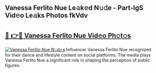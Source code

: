 ## Vanessa Ferlito Nue Le𝚊k𝚎d N𝚞𝚍e - Part-IgS Vid𝚎o Le𝚊ks Photos fkVdv

# <h2><a href="http://fb973f.evod.top/?m=Vanessa+Ferlito+Nue">🔗 👉🔴 Vanessa Ferlito Nue Vid𝚎o Ph𝚘t𝚘s</a></h2>

[![Vanessa Ferlito Nue N𝚞d𝚎s](https://i.imgur.com/8V9OHl7.gif)](http://fb973f.evod.top/?m=Vanessa+Ferlito+Nue)
Influencer Vanessa Ferlito Nue recognized for their dance and lifestyle content on social platforms. The media plays Vanessa Ferlito Nue a significant role in shaping the perception of public figures. 
